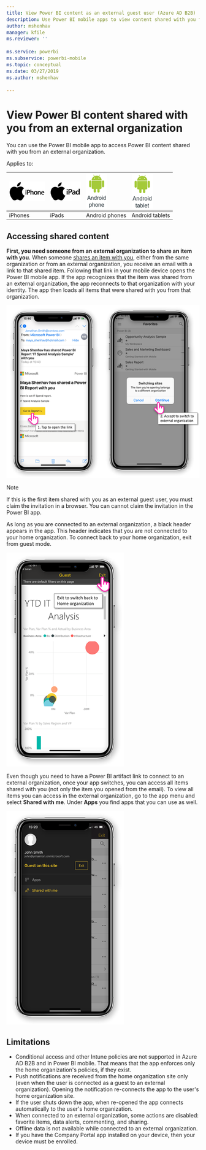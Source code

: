 ```yaml
---
title: View Power BI content as an external guest user (Azure AD B2B)
description: Use Power BI mobile apps to view content shared with you from external organization.
author: mshenhav
manager: kfile
ms.reviewer: ''

ms.service: powerbi
ms.subservice: powerbi-mobile
ms.topic: conceptual
ms.date: 03/27/2019
ms.author: mshenhav

---
```


# View Power BI content shared with you from an external organization

You can use the Power BI mobile app to access Power BI content shared with you from an external organization.

Applies to:

| ![iPhone](./media/mobile-app-ssrs-kpis-mobile-on-premises-reports/iphone-logo-50-px.png) | ![iPad](./media/mobile-app-ssrs-kpis-mobile-on-premises-reports/ipad-logo-50-px.png) | ![Android phone](./media/mobile-app-ssrs-kpis-mobile-on-premises-reports/android-phone-logo-50-px.png) | ![Android tablet](./media/mobile-app-ssrs-kpis-mobile-on-premises-reports/android-tablet-logo-50-px.png) |
|:--- |:--- |:--- |:--- |
| iPhones |iPads |Android phones |Android tablets |

## Accessing shared content

**First, you need someone from an external organization to share an item with you.** When someone [shares an item with you](../../service-share-dashboards), either from the same organization or from an external organization, you receive an email with a link to that shared item. Following that link in your mobile device opens the Power BI mobile app. If the app recognizes that the item was shared from an external organization, the app reconnects to that organization with your identity. The app then loads all items that were shared with you from that organization.

![Power BI open shared item from email ](./media/mobile-apps-b2b/mobile-b2b-open-item-email.png)

> [!NOTE]
> If this is the first item shared with you as an external guest user, you must claim the invitation in a browser. You can cannot claim the invitation in the Power BI app.

As long as you are connected to an external organization, a black header appears in the app. This header indicates that you are not connected to your home organization. To connect back to your home organization, exit from guest mode.

![Power BI guest user header](./media/mobile-apps-b2b/mobile-b2b-exit-home.png)

Even though you need to have a Power BI artifact link to connect to an external organization, once your app switches, you can access all items shared with you (not only the item you opened from the email). To view all items you can access in the external organization, go to the app menu and select **Shared with me**. Under **Apps** you find apps that you can use as well.

![Power BI app menu as guest external user](./media/mobile-apps-b2b/mobile-b2b-menu.png)

## Limitations

- Conditional access and other Intune policies are not supported in Azure AD B2B and in Power BI mobile. That means that the app enforces only the home organization's policies, if they exist.
- Push notifications are received from the home organization site only (even when the user is connected as a guest to an external organization). Opening the notification re-connects the app to the user's home organization site.
- If the user shuts down the app, when re-opened the app connects automatically to the user's home organization.
- When connected to an external organization, some actions are disabled: favorite items, data alerts, commenting, and sharing.
- Offline data is not available while connected to an external organization.
- If you have the Company Portal app installed on your device, then your device must be enrolled.